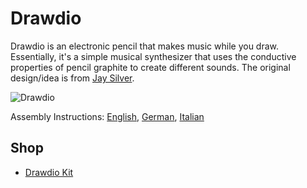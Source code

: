 # Drawdio
Drawdio is an electronic pencil that makes music while you draw.
Essentially, it's a simple musical synthesizer that uses the conductive properties of pencil graphite to create different sounds.
The original design/idea is from [Jay Silver](http://drawdio.com).

![Drawdio](https://github.com/watterott/Drawdio/raw/master/hardware/Drawdio_v10.jpg)

Assembly Instructions:
[English](https://github.com/watterott/Drawdio/raw/master/hardware/Drawdio_en.pdf), 
[German](https://github.com/watterott/Drawdio/raw/master/hardware/Drawdio_de.pdf), 
[Italian](https://github.com/watterott/Drawdio/raw/master/hardware/Drawdio_it.pdf)


## Shop
* [Drawdio Kit](http://www.watterott.com/en/Drawdio-Kit)
